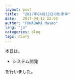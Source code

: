 ```yaml
---
layout: post
title:  "2017年04月12日の出来事"
date:   2017-04-12 22:00
author: "FUNABARA Masao"
lang: "ja"
categories: blog
tags: diary
---
```


本日は、

* システム開発

を行いました。
